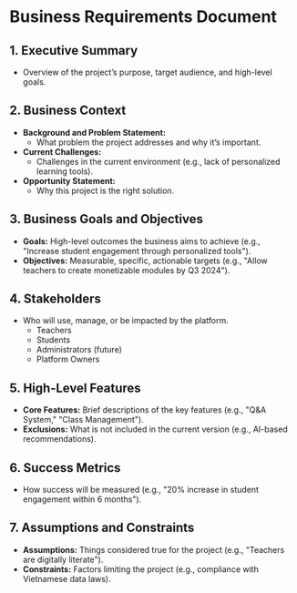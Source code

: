 # **Business Requirements Document**

## **1. Executive Summary**

- Overview of the project’s purpose, target audience, and high-level goals.

## **2. Business Context**

- **Background and Problem Statement:**
  - What problem the project addresses and why it’s important.
- **Current Challenges:**
  - Challenges in the current environment (e.g., lack of personalized learning tools).
- **Opportunity Statement:**
  - Why this project is the right solution.

## **3. Business Goals and Objectives**

- **Goals:** High-level outcomes the business aims to achieve (e.g., "Increase student engagement through personalized tools").
- **Objectives:** Measurable, specific, actionable targets (e.g., "Allow teachers to create monetizable modules by Q3 2024").

## **4. Stakeholders**

- Who will use, manage, or be impacted by the platform.
  - Teachers
  - Students
  - Administrators (future)
  - Platform Owners

## **5. High-Level Features**

- **Core Features:** Brief descriptions of the key features (e.g., "Q&A System," "Class Management").
- **Exclusions:** What is not included in the current version (e.g., AI-based recommendations).

## **6. Success Metrics**

- How success will be measured (e.g., "20% increase in student engagement within 6 months").

## **7. Assumptions and Constraints**

- **Assumptions:** Things considered true for the project (e.g., "Teachers are digitally literate").
- **Constraints:** Factors limiting the project (e.g., compliance with Vietnamese data laws).
